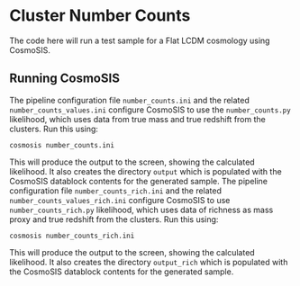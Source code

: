 # Cluster Number Counts 

The code here will run a test sample for a Flat LCDM cosmology using CosmoSIS. 

## Running CosmoSIS

The pipeline configuration file `number_counts.ini` and the related `number_counts_values.ini` configure CosmoSIS to use the
`number_counts.py` likelihood, which uses data from true mass and true redshift from the clusters.
Run this using:

    cosmosis number_counts.ini
This will produce the output to the screen, showing the calculated likelihood.
It also creates the directory `output` which is populated with the CosmoSIS datablock contents for the generated sample.
The pipeline configuration file `number_counts_rich.ini` and the related `number_counts_values_rich.ini` configure CosmoSIS to use
`number_counts_rich.py` likelihood, which uses data of richness as mass proxy and true redshift from the clusters.
Run this using:

    cosmosis number_counts_rich.ini

This will produce the output to the screen, showing the calculated likelihood.
It also creates the directory `output_rich` which is populated with the CosmoSIS datablock contents for the generated sample.

